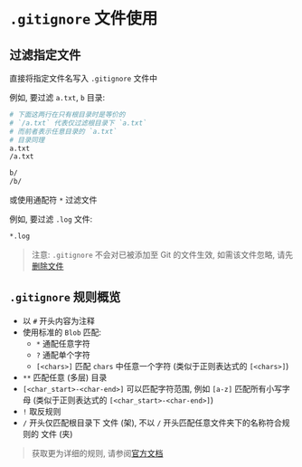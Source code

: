 # `.gitignore` 文件使用

## 过滤指定文件
直接将指定文件名写入 `.gitignore` 文件中

例如, 要过滤 `a.txt`, `b` 目录:
```sh
# 下面这两行在只有根目录时是等价的
# `/a.txt` 代表仅过滤根目录下 `a.txt`
# 而前者表示任意目录的 `a.txt`
# 目录同理
a.txt
/a.txt

b/
/b/
```

或使用通配符 `*` 过滤文件

例如, 要过滤 `.log` 文件:
```sh
*.log
```
> 注意: `.gitignore` 不会对已被添加至 Git 的文件生效, 如需该文件忽略, 请先[删除文件](./0-BasicUseage.md#删除文件)

## `.gitignore` 规则概览
* 以 `#` 开头内容为注释
* 使用标准的 `Blob` 匹配:
    * `*` 通配任意字符
    * `?` 通配单个字符
    * `[<chars>]` 匹配 `chars` 中任意一个字符 (类似于正则表达式的 `[<chars>]`)
* `**` 匹配任意 (多层) 目录
* `[<char_start>-<char-end>]` 可以匹配字符范围, 例如 `[a-z]` 匹配所有小写字母 (类似于正则表达式的 `[<char_start>-<char-end>]`)
* `!` 取反规则
* `/` 开头仅匹配根目录下 文件 (架), 不以 `/` 开头匹配任意文件夹下的名称符合规则的 文件 (夹)

> 获取更为详细的规则, 请参阅[官方文档](https://git-scm.com/docs/gitignore)
